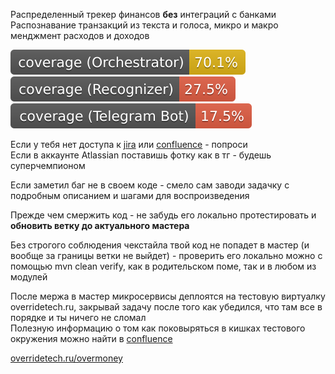 Распределенный трекер финансов **без** интеграций с банками  
Распознавание транзакций из текста и голоса, микро и макро менджмент расходов и доходов  



![orchestrator-coverage](https://raw.githubusercontent.com/nekromant322/OverMoney/badges-branch/.github/badges/jacoco_orchestrator.svg)
![recognizer-coverage](https://raw.githubusercontent.com/nekromant322/OverMoney/badges-branch/.github/badges/jacoco_recognizer.svg)
![telegram-bot-coverage](https://raw.githubusercontent.com/nekromant322/OverMoney/badges-branch/.github/badges/jacoco_telegram_bot.svg)

Если у тебя нет доступа к [jira](https://override-platform.atlassian.net/jira/software/c/projects/OV/boards/2) или [confluence](https://override-platform.atlassian.net/wiki/spaces/O/pages/28278785/Starter+guide) - попроси  
Если в аккаунте Atlassian поставишь фотку как в тг - будешь суперчемпионом  

Если заметил баг не в своем коде - смело сам заводи задачку с подробным описанием и шагами для воспроизведения  


Прежде чем смержить код - не забудь его локально протестировать и **обновить ветку до актуального мастера**

Без строгого соблюдения чекстайла твой код не попадет в мастер (и вообще за границы ветки не выйдет) - проверить его локально можно с помощью mvn clean verify, как в родительском поме, так и в любом из модулей

После мержа в мастер микросервисы деплоятся на тестовую виртуалку overridetech.ru, закрывай задачу после того как убедился, что там все в порядке и ты ничего не сломал  
Полезную информацию о том как поковыряться в кишках тестового окружения можно найти в [confluence](https://override-platform.atlassian.net/wiki/spaces/O/pages/28344321)


[overridetech.ru/overmoney](https://overridetech.ru/overmoney)





